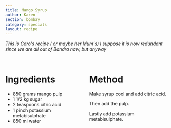 ```yaml
---
title: Mango Syrup
author: Karen
section: bombay
category: specials
layout: recipe
---
```

_This is Caro's recipe ( or maybe her Mum's)
 I suppose it is now redundant since we are all out of Bandra now, but anyway_

<br>
<div class='columns'> <div class='column is-one-third p-3' markdown='1'>

# Ingredients

* 850 grams mango pulp 
* 1 1/2 kg sugar
* 2 teaspoons citric acid
* 1 pinch potassium metabisulphate 
* 850 ml water 




</div> <div class='column is-two-thirds p-3' markdown='1'>

# Method

Make syrup cool and add citric acid.

Then add the pulp.
 
Lastly add potassium metabisulphate.



</div> </div>